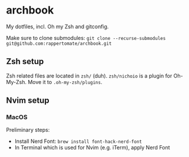 # archbook
My dotfiles, incl. Oh my Zsh and gitconfig.

Make sure to clone submodules: `git clone --recurse-submodules git@github.com:rappertomate/archbook.git`

## Zsh setup
Zsh related files are located in `zsh/` (duh). `zsh/nichoio` is a plugin for Oh-My-Zsh. Move it to `.oh-my-zsh/plugins`.

## Nvim setup

### MacOS

Preliminary steps:
* Install Nerd Font: `brew install font-hack-nerd-font`
* In Terminal which is used for Nvim (e.g. iTerm), apply Nerd Font
